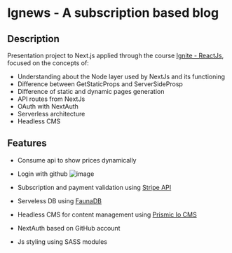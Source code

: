 # Ignews - A subscription based blog 
 
## Description

Presentation project to Next.js applied through the course [Ignite - ReactJs](https://www.rocketseat.com.br/ignite), focused on the concepts of:
                                                                         
- Understanding about the Node layer used by NextJs and its functioning                                                 
- Difference between GetStaticProps and ServerSideProsp
- Difference of static and dynamic pages generation
- API routes from NextJs
- OAuth with NextAuth
- Serverless architecture
- Headless CMS



 ## Features
 
- Consume api to show prices dynamically
- Login with github
 ![image](https://user-images.githubusercontent.com/68977600/167181487-b85fff29-6da9-4e31-afc4-1f211ca622fe.png)
 
                                                                         
- Subscription and payment validation using [Stripe API](https://stripe.com/en-mx?utm_campaign=BR_en_Search_Brand_Brand_EXA-15088005049&utm_medium=cpc&utm_source=google&ad_content=556495423089&utm_term=kwd-94834400&utm_matchtype=e&utm_adposition=&utm_device=c&gclid=Cj0KCQjwpImTBhCmARIsAKr58cwnuif7E30J07fSjXyjW_rtzqV4v4tCdwL7KZXbJ5n-LEvT7ns7K3saAlFyEALw_wcB)
- Serveless DB using [FaunaDB](https://fauna.com/) 
- Headless CMS for content management using [Prismic Io CMS](https://prismic.io/)                                                                   
- NextAuth based on GitHub account
- Js styling using SASS modules
 

 



